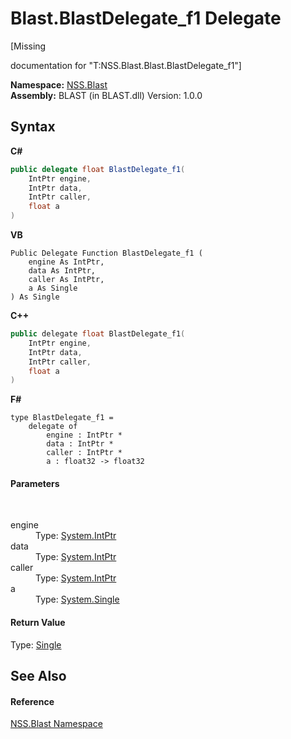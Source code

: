 # Blast.BlastDelegate_f1 Delegate
 

\[Missing <summary> documentation for "T:NSS.Blast.Blast.BlastDelegate_f1"\]

**Namespace:**&nbsp;<a href="88b55311-4a89-0894-e27a-e157e443c7f7.md">NSS.Blast</a><br />**Assembly:**&nbsp;BLAST (in BLAST.dll) Version: 1.0.0

## Syntax

**C#**<br />
``` C#
public delegate float BlastDelegate_f1(
	IntPtr engine,
	IntPtr data,
	IntPtr caller,
	float a
)
```

**VB**<br />
``` VB
Public Delegate Function BlastDelegate_f1 ( 
	engine As IntPtr,
	data As IntPtr,
	caller As IntPtr,
	a As Single
) As Single
```

**C++**<br />
``` C++
public delegate float BlastDelegate_f1(
	IntPtr engine, 
	IntPtr data, 
	IntPtr caller, 
	float a
)
```

**F#**<br />
``` F#
type BlastDelegate_f1 = 
    delegate of 
        engine : IntPtr * 
        data : IntPtr * 
        caller : IntPtr * 
        a : float32 -> float32
```


#### Parameters
&nbsp;<dl><dt>engine</dt><dd>Type: <a href="https://docs.microsoft.com/dotnet/api/system.intptr" target="_blank" rel="noopener noreferrer">System.IntPtr</a><br /></dd><dt>data</dt><dd>Type: <a href="https://docs.microsoft.com/dotnet/api/system.intptr" target="_blank" rel="noopener noreferrer">System.IntPtr</a><br /></dd><dt>caller</dt><dd>Type: <a href="https://docs.microsoft.com/dotnet/api/system.intptr" target="_blank" rel="noopener noreferrer">System.IntPtr</a><br /></dd><dt>a</dt><dd>Type: <a href="https://docs.microsoft.com/dotnet/api/system.single" target="_blank" rel="noopener noreferrer">System.Single</a><br /></dd></dl>

#### Return Value
Type: <a href="https://docs.microsoft.com/dotnet/api/system.single" target="_blank" rel="noopener noreferrer">Single</a>

## See Also


#### Reference
<a href="88b55311-4a89-0894-e27a-e157e443c7f7.md">NSS.Blast Namespace</a><br />